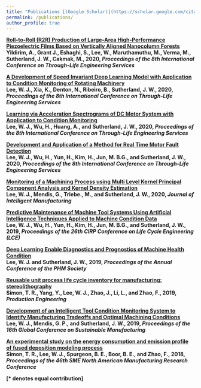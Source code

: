 ```yaml
---
title: "Publications [(Google Scholar)](https://scholar.google.com/citations?hl=en&user=_j_0jLYg2kcC&view_op=list_works&sortby=pubdate)"
permalink: /publications/
author_profile: true
---
```



<b>[Roll-to-Roll (R2R) Production of Large-Area High-Performance Piezoelectric Films Based on Vertically Aligned Nanocolumn Forests](https://onlinelibrary.wiley.com/doi/abs/10.1002/admt.202000553)</b> <br>
<b>Yildirim, A., Grant J., Eshaghi, S., <b>Lee, W.</b>, Maruthamuthu, M., Verma, M., Sutherland, J. W., Cakmak, M., 2020, <i>Proceedings of the 8th International Conference on Through-Life Engineering Services</i>

<b>[A Development of Speed Invariant Deep Learning Model with Application to Condition Monitoring of Rotating Machinery](https://link.springer.com/article/10.1007/s10845-020-01578-x)</b> <br>
<b>Lee, W. J.</b>, Xia, K., Denton, N., Ribeiro, B., Sutherland, J. W., 2020, <i>Proceedings of the 8th International Conference on Through-Life Engineering Services</i>

<b>[Learning via Acceleration Spectrograms of DC Motor System with Application to Condition Monitoring](https://link.springer.com/article/10.1007/s00170-019-04563-8)</b> <br>
<b>Lee, W. J.</b>, Wu, H., Huang, A., and Sutherland, J. W., 2020, <i>Proceedings of the 8th International Conference on Through-Life Engineering Services</i>

<b>[Development and Application of a Method for Real Time Motor Fault Detection](https://www.sciencedirect.com/science/article/pii/S2351978920316541)</b> <br>
<b>Lee, W. J.</b>, Wu, H., Yun, H., Kim, H., Jun, M. B.G., and Sutherland, J. W., 2020, <i>Proceedings of the 8th International Conference on Through-Life Engineering Services</i>

<b>[Monitoring of a Machining Process using Multi Level Kernel Principal Component Analysis and Kernel Density Estimation](https://link.springer.com/article/10.1007/s10845-019-01504-w)</b> <br>
<b>Lee, W. J.</b>,  Mendis, G., Triebe., M., and Sutherland, J. W., 2020, <i>Journal of Intelligent Manufacturing</i>

<b>[Predictive Maintenance of Machine Tool Systems Using Artificial Intelligence Techniques Applied to Machine Condition Data](https://www.sciencedirect.com/science/article/pii/S2212827118312988)</b> <br>
<b>Lee, W. J.</b>, Wu, H., Yun, H., Kim, H., Jun, M. B.G., and Sutherland, J. W., 2019, <i>Proceedings of the 26th CIRP Conference on Life Cycle Engineering (LCE)</i>

<b>[Deep Learning Enable Diagnostics and Prognostics of Machine Health Condition](http://www.phmpapers.org/index.php/phmconf/article/view/919)</b> <br>
<b>Lee, W. J.</b> and Sutherland, J. W., 2019, <i>Proceedings of the Annual Conference of the PHM Society</i>

<b>[Reusable unit process life cycle inventory for manufacturing: stereolithography](https://link.springer.com/article/10.1007/s11740-019-00916-0)</b> <br>
Simon, T. R., Yang, Y., <b>Lee, W. J.</b>, Zhao, J., Li, L., and Zhao, F., 2019, <i>Production Engineering</i>

<b>[Development of an Intelligent Tool Condition Monitoring System to Identify Manufacturing Tradeoffs and Optimal Machining Conditions](https://www.sciencedirect.com/science/article/pii/S2351978919305086)</b> <br>
<b>Lee, W. J.</b>, Mendis, G. P., and Sutherland, J. W., 2019, <i>Proceedings of the 16th Global Conference on Sustainable Manufacturing</i>

<b>[An experimental study on the energy consumption and emission profile of fused deposition modeling process](https://www.sciencedirect.com/science/article/pii/S2351978918307959)</b> <br>
Simon, T. R., <b>Lee, W. J.</b>, Spurgeon, B. E., Boor, B. E., and Zhao, F., 2018, <i>Proceedings of the 46th SME North American Manufacturing Research Conference</i>



[\* denotes equal contribution]
